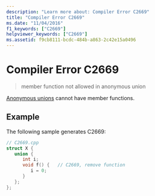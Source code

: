```yaml
---
description: "Learn more about: Compiler Error C2669"
title: "Compiler Error C2669"
ms.date: "11/04/2016"
f1_keywords: ["C2669"]
helpviewer_keywords: ["C2669"]
ms.assetid: f9cb8111-bcdc-484b-a863-2c42e15a0496
---
```

# Compiler Error C2669

> member function not allowed in anonymous union

[Anonymous unions](../../cpp/unions.md#anonymous_unions) cannot have member functions.

## Example

The following sample generates C2669:

```cpp
// C2669.cpp
struct X {
   union {
      int i;
      void f() {   // C2669, remove function
         i = 0;
      }
   };
};
```
